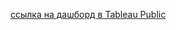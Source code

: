 [ссылка на дашборд в Tableau Public](https://public.tableau.com/views/__16697419482680/Dashboard1?:language=en-US&publish=yes&:display_count=n&:origin=viz_share_link)

